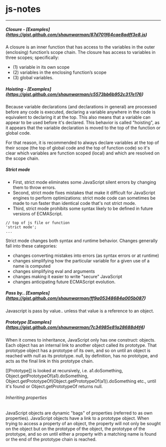 # js-notes
--------

##### Closure - [Examples] (https://gist.github.com/shaunwarman/87d701f64cae8adff3e8.js)
A closure is an inner function that has access to the variables in the outer (enclosing) function’s scope chain. The closure has access to variables in three scopes; specifically: 
- (1) variable in its own scope 
- (2) variables in the enclosing function’s scope 
- (3) global variables.

##### Hoisting - [Examples] (https://gist.github.com/shaunwarman/c5573bb6b952c317e176)
Because variable declarations (and declarations in general) are processed before any code is executed, declaring a variable anywhere in the code is equivalent to declaring it at the top. This also means that a variable can appear to be used before it's declared. This behavior is called "hoisting", as it appears that the variable declaration is moved to the top of the function or global code.

For that reason, it is recommended to always declare variables at the top of their scope (the top of global code and the top of function code) so it's clear which variables are function scoped (local) and which are resolved on the scope chain.

##### Strict mode
- First, strict mode eliminates some JavaScript silent errors by changing them to throw errors. 
- Second, strict mode fixes mistakes that make it difficult for JavaScript engines to perform optimizations: strict mode code can sometimes be made to run faster than identical code that's not strict mode. 
- Third, strict mode prohibits some syntax likely to be defined in future versions of ECMAScript.
```
// top of js file or function
'strict mode';
...
```
Strict mode changes both syntax and runtime behavior. Changes generally fall into these categories: 
- changes converting mistakes into errors (as syntax errors or at runtime)
- changes simplifying how the particular variable for a given use of a name is computed
- changes simplifying eval and arguments
- changes making it easier to write "secure" JavaScript 
- changes anticipating future ECMAScript evolution.

##### Pass by.. [Examples] (https://gist.github.com/shaunwarman/ff9a05348684a005b087)
Javascript is pass by value.. unless that value is a reference to an object.

##### Prototype [Examples] (https://gist.github.com/shaunwarman/7c34985e81a28688d4f4)
When it comes to inheritance, JavaScript only has one construct: objects. Each object has an internal link to another object called its prototype. That prototype object has a prototype of its own, and so on until an object is reached with null as its prototype. null, by definition, has no prototype, and acts as the final link in this prototype chain.

[[Prototype]] is looked at recursively, i.e. a1.doSomething, Object.getPrototypeOf(a1).doSomething, Object.getPrototypeOf(Object.getPrototypeOf(a1)).doSomething etc., until it's found or Object.getPrototypeOf returns null.

###### Inheriting properties
JavaScript objects are dynamic "bags" of properties (referred to as own properties). JavaScript objects have a link to a prototype object. When trying to access a property of an object, the property will not only be sought on the object but on the prototype of the object, the prototype of the prototype, and so on until either a property with a matching name is found or the end of the prototype chain is reached.
